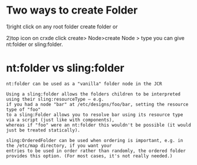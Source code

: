 Two ways to create Folder
=============================

1)right click on  any root folder create folder or 

2)top icon on crxde click create> Node>create Node > type you can give nt:folder or sling:folder.


nt:folder vs sling:folder
===========================
    nt:folder can be used as a "vanilla" folder node in the JCR

    Using a sling:folder allows the folders children to be interpreted using their sling:resourceType — e.g.
    if you had a node "bar" at /etc/designs/foo/bar, setting the resource type of "foo" 
    to a sling:Folder allows you to resolve bar using its resource type via a script (just like with components), 
    whereas if "foo" were an nt:folder this wouldn't be possible (it would just be treated statically).

    sling:OrderedFolder can be used when ordering is important, e.g. in the /etc/map directory, if you want your 
    entries to be used in order rather than randomly, the ordered folder provides this option. (For most cases, it's not really needed.)



